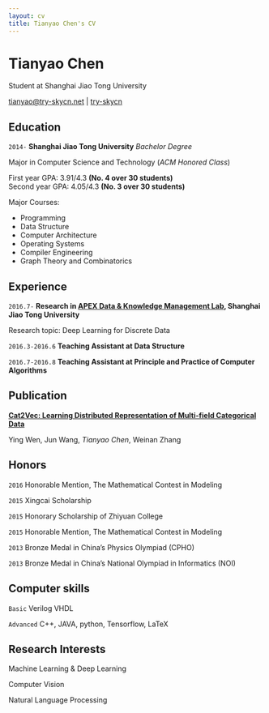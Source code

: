 ```yaml
---
layout: cv
title: Tianyao Chen's CV
---
```

# Tianyao Chen
Student at Shanghai Jiao Tong University

<div id="webaddress">
<a href="tianyao@try-skycn.net">tianyao@try-skycn.net</a>
|
<i class="fa fa-github"></i> <a href="https://github.com/try-skycn">try-skycn</a>
</div>

## Education

`2014-`
__Shanghai Jiao Tong University__ _Bachelor Degree_

Major in Computer Science and Technology (_ACM Honored Class_)

First year GPA: 3.91/4.3 __(No. 4 over 30 students)__<br>
Second year GPA: 4.05/4.3 __(No. 3 over 30 students)__

Major Courses:

* Programming
* Data Structure
* Computer Architecture
* Operating Systems
* Compiler Engineering
* Graph Theory and Combinatorics

## Experience

`2016.7-`
__Research in <a href="http://apex.sjtu.edu.cn">APEX Data & Knowledge Management Lab</a>, Shanghai Jiao Tong University__

Research topic: Deep Learning for Discrete Data

`2016.3-2016.6`
__Teaching Assistant at Data Structure__

`2016.7-2016.8`
__Teaching Assistant at Principle and Practice of Computer Algorithms__

## Publication
__<a href="https://openreview.net/pdf?id=HyNxRZ9xg">Cat2Vec: Learning Distributed Representation of Multi-field Categorical Data</a>__

Ying Wen, Jun Wang, *Tianyao Chen*, Weinan Zhang

## Honors

`2016`
Honorable Mention, The Mathematical Contest in Modeling

`2015`
Xingcai Scholarship

`2015`
Honorary Scholarship of Zhiyuan College

`2015`
Honorable Mention, The Mathematical Contest in Modeling

`2013`
Bronze Medal in China’s Physics Olympiad (CPHO)

`2013`
Bronze Medal in China’s National Olympiad in Informatics (NOI)

## Computer skills

`Basic`
Verilog VHDL

`Advanced`
C++, JAVA, python, Tensorflow, LaTeX

## Research Interests

Machine Learning & Deep Learning

Computer Vision

Natural Language Processing


